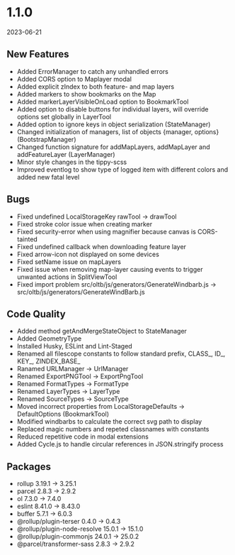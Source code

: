 # 1.1.0
2023-06-21

## New Features
- Added ErrorManager to catch any unhandled errors
- Added CORS option to Maplayer modal
- Added explicit zIndex to both feature- and map layers
- Added markers to show bookmarks on the Map
- Added markerLayerVisibleOnLoad option to BookmarkTool
- Added option to disable buttons for individual layers, will override options set globally in LayerTool
- Added option to ignore keys in object serialization (StateManager)
- Changed initialization of managers, list of objects {manager, options} (BootstrapManager)
- Changed function signature for addMapLayers, addMapLayer and addFeatureLayer (LayerManager)
- Minor style changes in the tippy-scss
- Improved eventlog to show type of logged item with different colors and added new fatal level

## Bugs
- Fixed undefined LocalStorageKey rawTool -> drawTool
- Fixed stroke color issue when creating marker
- Fixed security-error when using magnifier because canvas is CORS-tainted
- Fixed undefined callback when downloading feature layer
- Fixed arrow-icon not displayed on some devices
- Fixed setName issue on mapLayers
- Fixed issue when removing map-layer causing events to trigger unwanted actions in SplitViewTool
- Fixed import problem src/oltb/js/generators/GenerateWindbarb.js -> src/oltb/js/generators/GenerateWindBarb.js

## Code Quality
- Added method getAndMergeStateObject to StateManager
- Added GeometryType
- Installed Husky, ESLint and Lint-Staged
- Renamed all filescope constants to follow standard prefix, CLASS_, ID_, KEY_, ZINDEX_BASE_
- Ranamed URLManager -> UrlManager
- Renamed ExportPNGTool -> ExportPngTool
- Renamed FormatTypes -> FormatType
- Renamed LayerTypes -> LayerType
- Renamed SourceTypes -> SourceType
- Moved incorrect properties from LocalStorageDefaults -> DefaultOptions (BookmarkTool)
- Modified windbarbs to calculate the correct svg path to display
- Replaced magic numbers and repeted classnames with constants
- Reduced repetitive code in modal extensions
- Added Cycle.js to handle circular references in JSON.stringify process

## Packages
- rollup 3.19.1 -> 3.25.1
- parcel 2.8.3 -> 2.9.2
- ol 7.3.0 -> 7.4.0
- eslint 8.41.0 -> 8.43.0
- buffer 5.7.1 -> 6.0.3
- @rollup/plugin-terser 0.4.0 -> 0.4.3
- @rollup/plugin-node-resolve 15.0.1 -> 15.1.0
- @rollup/plugin-commonjs 24.0.1 -> 25.0.2
- @parcel/transformer-sass 2.8.3 -> 2.9.2
